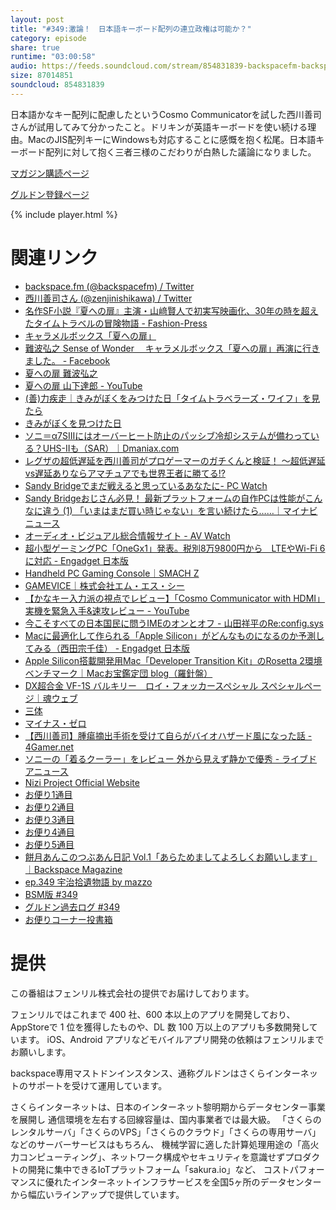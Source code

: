 ```yaml
---
layout: post
title: "#349:激論！　日本語キーボード配列の連立政権は可能か？"
category: episode
share: true
runtime: "03:00:58"
audio: https://feeds.soundcloud.com/stream/854831839-backspacefm-backspacefm-349.mp3
size: 87014851
soundcloud: 854831839
---
```


日本語かなキー配列に配慮したというCosmo Communicatorを試した西川善司さんが試用してみて分かったこと。ドリキンが英語キーボードを使い続ける理由。MacのJIS配列キーにWindowsも対応することに感慨を抱く松尾。日本語キーボード配列に対して抱く三者三様のこだわりが白熱した議論になりました。

[マガジン購読ページ](https://note.com/drikin/m/m55ec296b7655)

[グルドン登録ページ](https://mstdn.guru/invite/3WVHpSMr)

{% include player.html %}

# 関連リンク
* [backspace.fm (@backspacefm) / Twitter](https://twitter.com/backspacefm)
* [西川善司さん (@zenjinishikawa) / Twitter](https://twitter.com/zenjinishikawa)
* [名作SF小説『夏への扉』主演・山﨑賢人で初実写映画化、30年の時を超えたタイムトラベルの冒険物語 - Fashion-Press](https://www.fashion-press.net/news/62044)
* [キャラメルボックス「夏への扉」](http://www.moon-light.ne.jp/news/2011/02/natsutobi.html)
* [難波弘之 Sense of Wonder 　キャラメルボックス「夏への扉」再演に行きました。 - Facebook](https://www.facebook.com/senseofwonder.nambahiroyuki/posts/596119674070721/)
* [夏への扉 難波弘之](https://www.youtube.com/watch?v=pWZbZHMbIbY)
* [夏への扉 山下達郎 - YouTube](https://www.youtube.com/watch?v=xcuFt9-y9q4)
* [(善)力疾走｜きみがぼくをみつけた日「タイムトラベラーズ・ワイフ」を見たら](http://www.z-z-z.jp/BLOG/log/eid536.html)
* [きみがぼくを見つけた日](https://filmarks.com/movies/17175)
* [ソニ＝α7SIIIにはオーバーヒート防止のパッシブ冷却システムが備わっている？UHS-IIも（SAR）｜Dmaniax.com](https://www.dmaniax.com/2020/07/04/sony-a7s-iii-has-cooling-syatem/)
* [レグザの超低遅延を西川善司がプロゲーマーのガチくんと検証！ ～超低遅延vs遅延ありならアマチュアでも世界王者に勝てる!?](https://game.watch.impress.co.jp/topics/toshiba2007/)
* [Sandy Bridgeでまだ戦えると思っているあなたに- PC Watch](https://pc.watch.impress.co.jp/docs/column/kikidokoro/1262894.html)
* [Sandy Bridgeおじさん必見！ 最新プラットフォームの自作PCは性能がこんなに違う (1) 「いまはまだ買い時じゃない」を言い続けたら……｜マイナビニュース](https://news.mynavi.jp/article/20190312-787662/)
* [オーディオ・ビジュアル総合情報サイト - AV Watch](https://av.watch.impress.co.jp/)
* [超小型ゲーミングPC「OneGx1」発表。税別8万9800円から　LTEやWi-Fi 6に対応 - Engadget 日本版](https://japanese.engadget.com/onegx1-043736730.html)
* [Handheld PC Gaming Console｜SMACH Z](https://www.smachz.com/)
* [GAMEVICE｜株式会社エム・エス・シー](https://www.msc-overseas.jp/brandlist/gamevice/)
* [【かなキー入力派の視点でレビュー】「Cosmo Communicator with HDMI」実機を緊急入手&速攻レビュー - YouTube](https://www.youtube.com/watch?v=NNswO0wqhoE&feature=youtu.be)
* [今こそすべての日本国民に問うIMEのオンとオフ - 山田祥平のRe:config.sys](https://pc.watch.impress.co.jp/docs/column/config/1263191.html)
* [Macに最適化して作られる「Apple Silicon」がどんなものになるのか予測してみる（西田宗千佳） - Engadget 日本版](https://japanese.engadget.com/apple-silicon-223046873.html)
* [Apple Silicon搭載開発用Mac「Developer Transition Kit」のRosetta 2環境ベンチマーク｜Macお宝鑑定団 blog（羅針盤）](http://www.macotakara.jp/blog/macintosh/entry-39977.html)
* [DX超合金 VF-1S バルキリー　ロイ・フォッカースペシャル スペシャルページ｜魂ウェブ](https://tamashii.jp/special/macross/vf-1s_RFS/)
* [三体](https://amzn.to/2Drbgmz)
* [マイナス・ゼロ](https://amzn.to/31Z4Dlv)
* [【西川善司】腫瘍摘出手術を受けて自らがバイオハザード風になった話 - 4Gamer.net](https://www.4gamer.net/games/095/G009575/20120226001/)
* [ソニーの「着るクーラー」をレビュー 外から見えず静かで優秀 - ライブドアニュース](https://news.livedoor.com/article/detail/18506339/)
* [Nizi Project Official Website](https://niziproject.com/)
* [お便り1通目](https://mstdn.guru/@drikin/104454219037321898)
* [お便り2通目](https://mstdn.guru/@drikin/104454225403971071)
* [お便り3通目](https://mstdn.guru/@drikin/104454246671220334)
* [お便り4通目](https://mstdn.guru/@drikin/104454267037726172)
* [お便り5通目](https://mstdn.guru/@drikin/104454276134788314)
* [餅月あんこのつぶあん日記 Vol.1「あらためましてよろしくお願いします」｜Backspace Magazine](https://note.com/backspacefm/n/n8f6dfac6c543)
* [ep.349 宇治拾遺物語 by mazzo](https://note.com/mazzo/n/n66bb76a5dd08)
* [BSM版 #349](https://note.com/backspacefm/n/n4667c33cd58c)
* [グルドン過去ログ #349](https://rbtnn.github.io/mstdn-picker/?instance=mstdn.guru&since_id=104453608563593828&max_id=104454437846029150)
* [お便りコーナー投書箱](https://forms.gle/NDBngfLwc3jKbLEJ6)

# 提供

この番組はフェンリル株式会社の提供でお届けしております。

フェンリルではこれまで 400 社、600 本以上のアプリを開発しており、AppStoreで 1 位を獲得したものや、DL 数 100 万以上のアプリも多数開発しています。
iOS、Android アプリなどモバイルアプリ開発の依頼はフェンリルまでお願いします。

backspace専用マストドンインスタンス、通称グルドンはさくらインターネットのサポートを受けて運用しています。

さくらインターネットは、日本のインターネット黎明期からデータセンター事業を展開し
通信環境を左右する回線容量は、国内事業者では最大級。
「さくらのレンタルサーバ」「さくらのVPS」「さくらのクラウド」「さくらの専用サーバ」などのサーバーサービスはもちろん、
機械学習に適した計算処理用途の「高火力コンピューティング」、ネットワーク構成やセキュリティを意識せずプロダクトの開発に集中できるIoTプラットフォーム「sakura.io」など、
コストパフォーマンスに優れたインターネットインフラサービスを全国5ヶ所のデータセンターから幅広いラインアップで提供しています。
